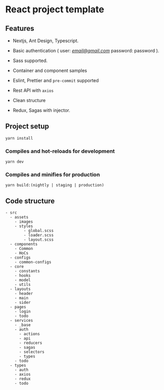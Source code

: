 # React project template

## Features

- Nextjs, Ant Design, Typescript.

- Basic authentication ( user: *email@gmail.com* password: password ).

- Sass supported.

- Container and component samples

- Eslint, Prettier and `pre-commit` supported

- Rest API with `axios`

- Clean structure

- Redux, Sagas with injector.

## Project setup

```
yarn install
```

### Compiles and hot-reloads for development

```
yarn dev
```

### Compiles and minifies for production

```
yarn build:(nightly | staging | production)
```

## Code structure

```
- src
  - assets
    - images
    - styles
        - global.scss
        - loader.scss
        - layout.scss
  - components
    - Common
    - HoCs
  - configs
    - common-configs
  - core
    - constants
    - hooks
    - model
    - utils
  - layouts
    - header
    - main
    - sider
  - pages
    - login
    - todo
  - services
    - _base
    - auth
      - actions
      - api
      - reducers
      - sagas
      - selectors
      - types
    - todo
  - types
    - auth
    - axios
    - redux
    - todo
```
